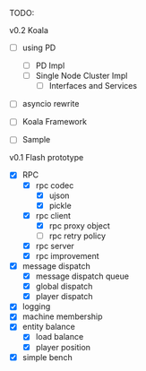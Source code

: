 TODO:

v0.2 Koala

* [ ] using PD
    * [ ] PD Impl
    * [ ] Single Node Cluster Impl
        * [ ] Interfaces and Services
* [ ] asyncio rewrite
* [ ] Koala Framework
* [ ] Sample



v0.1 Flash prototype

* [x] RPC
    * [x] rpc codec
        - [x] ujson
        - [x] pickle
    * [x] rpc client
        - [x] rpc proxy object
        - [ ] rpc retry policy
    * [x] rpc server
    * [x] rpc improvement
* [x] message dispatch
    - [x] message dispatch queue
    - [x] global dispatch
    - [x] player dispatch
* [x] logging
* [x] machine membership
* [x] entity balance
    * [x] load balance
    * [x] player position
* [x] simple bench
